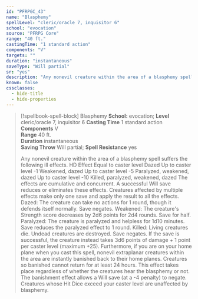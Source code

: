 ```yaml
---
id: "PFRPGC_43"
name: "Blasphemy"
spellLevel: "cleric/oracle 7, inquisitor 6"
school: "evocation"
source: "PFRPG Core"
range: "40 ft."
castingTime: "1 standard action"
components: "V"
targets: ""
duration: "instantaneous"
saveType: "Will partial"
sr: "yes"
description: "Any nonevil creature within the area of a blasphemy spell suffers the following ill effects. HD Effect Equal to caster level Dazed Up to caster level -1 Weakened, dazed Up to caster level -5 Paralyzed, weakened, dazed Up to caster level -10 Killed, paralyzed, weakened, dazed The effects are cumulative and concurrent. A successful Will save reduces or eliminates these effects. Creatures affected by multiple effects make only one save and apply the result to all the effects. Dazed: The creature can take no actions for 1 round, though it defends itself normally. Save negates. Weakened: The creature's Strength score decreases by 2d6 points for 2d4 rounds. Save for half. Paralyzed: The creature is paralyzed and helpless for 1d10 minutes. Save reduces the paralyzed effect to 1 round. Killed: Living creatures die. Undead creatures are destroyed. Save negates. If the save is successful, the creature instead takes 3d6 points of damage + 1 point per caster level (maximum +25). Furthermore, if you are on your home plane when you cast this spell, nonevil extraplanar creatures within the area are instantly banished back to their home planes. Creatures so banished cannot return for at least 24 hours. This effect takes place regardless of whether the creatures hear the blasphemy or not. The banishment effect allows a Will save (at a -4 penalty) to negate. Creatures whose Hit Dice exceed your caster level are unaffected by blasphemy."
known: false
cssclasses:
  - hide-title
  - hide-properties
---
```


> [!spellbook-spell-block] Blasphemy
> **School:** evocation; **Level** cleric/oracle 7, inquisitor 6
> **Casting Time** 1 standard action  
> **Components** V  
> **Range** 40 ft.  
> **Duration** instantaneous  
> **Saving Throw** Will partial; **Spell Resistance** yes
> 
> Any nonevil creature within the area of a blasphemy spell suffers the following ill effects. HD Effect Equal to caster level Dazed Up to caster level -1 Weakened, dazed Up to caster level -5 Paralyzed, weakened, dazed Up to caster level -10 Killed, paralyzed, weakened, dazed The effects are cumulative and concurrent. A successful Will save reduces or eliminates these effects. Creatures affected by multiple effects make only one save and apply the result to all the effects. Dazed: The creature can take no actions for 1 round, though it defends itself normally. Save negates. Weakened: The creature's Strength score decreases by 2d6 points for 2d4 rounds. Save for half. Paralyzed: The creature is paralyzed and helpless for 1d10 minutes. Save reduces the paralyzed effect to 1 round. Killed: Living creatures die. Undead creatures are destroyed. Save negates. If the save is successful, the creature instead takes 3d6 points of damage + 1 point per caster level (maximum +25). Furthermore, if you are on your home plane when you cast this spell, nonevil extraplanar creatures within the area are instantly banished back to their home planes. Creatures so banished cannot return for at least 24 hours. This effect takes place regardless of whether the creatures hear the blasphemy or not. The banishment effect allows a Will save (at a -4 penalty) to negate. Creatures whose Hit Dice exceed your caster level are unaffected by blasphemy.